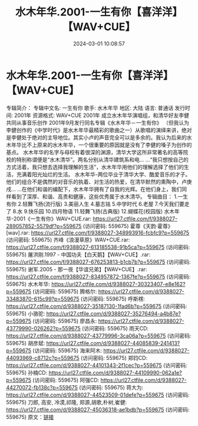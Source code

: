 ﻿---
title: 水木年华.2001-一生有你【喜洋洋】【WAV+CUE】
date: 2024-03-01 10:08:57
categories: WAV车载音乐、镜像
tags: 华语中文
---
# 水木年华.2001-一生有你【喜洋洋】【WAV+CUE】

专辑简介：
专辑中文名: 一生有你
歌手: 水木年华
地区: 大陆
语言: 普通话
发行时间: 2001年
资源格式: WAV+CUE
2001年 成立水木年华演唱组，和清华好友李健共同从事音乐创作 2001年9月发行同名专辑《水木年华－一生有你》
（但我认为李健创作的《中学时代》是水木年华最精彩的歌曲之一）从歌唱的演绎来讲，绝对是李健处于绝对的主导地位。其实小卢的声音完全可以是多余的。我认为后来的水木年华比不上原来的水木年华，一个很重要的原因就是没有了李健的嗓子为创作的基点。
水木年华的名字与母校有着很深的渊源，清华大学这所非常著名的高等院校的特别称谓便是“水木清华”。两名分别从清华建筑系和电…
…“我只想按自己的方式活着，我只想去选择我理解的生活”，水木年华用他们的理解选择了他们的生活，充满着阳光灿烂的生活。
水木年华-两位毕业于清华大学、酷爱音乐的才子。他们的组合不是偶然的对音乐的执着、对生活的热爱，在清华默然的熏陶中，卢庚戌…
…在他们和谐的编配下，水木年华拥有了自我的光辉。在他们身上，我们同样看到了深厚、和谐、高贵和健康，这些优秀属于水木清华。
专辑曲目：
1.一生有你
2.轻舞飞扬(流行版)
3.美丽人生
4.墓志铭
5.中学时代
6.老屋
7.今天我们要走了
8.水
9.快乐园
10.四月物语
11.轻舞飞扬(古典版)
12.蝴蝶花(校园版)
水木年华-2001《一生有你》WAV+CUE.rar: https://url27.ctfile.com/f/9388027-289057852-5579df?p=559675
(访问密码: 559675)
霍尊《天韵·霍尊》[wav].rar: https://url27.ctfile.com/f/9388027-348993916-fcbfc9?p=559675
(访问密码: 559675)
齐峰《浪漫草原》WAV+CUE.rar: https://url27.ctfile.com/f/9388027-613185538-91b5ca?p=559675
(访问密码: 559675)
屠洪刚.1997 - 中国功夫【白天鹅】【WAV+CUE】.rar: https://url27.ctfile.com/f/9388027-676253813-b1cb7b?p=559675
(访问密码: 559675)
谢军.2005 - 那一夜【华谊兄弟】【WAV+CUE】.rar: https://url27.ctfile.com/f/9388027-834957872-1367fe?p=559675
(访问密码: 559675)
水木年华: https://url27.ctfile.com/d/9388027-30323407-e8e162?p=559675
(访问密码: 559675)
腾格尔: https://url27.ctfile.com/d/9388027-33483870-615c99?p=559675
(访问密码: 559675)
呼斯楞: https://url27.ctfile.com/d/9388027-35187130-1fad6b?p=559675
(访问密码: 559675)
小骆驼: https://url27.ctfile.com/d/9388027-35276494-a4b87e?p=559675
(访问密码: 559675)
廖昌永: https://url27.ctfile.com/d/9388027-43779990-026262?p=559675
(访问密码: 559675)
雨天CD: https://url27.ctfile.com/d/9388027-43779996-3ca06a?p=559675
(访问密码: 559675)
胡彦斌: https://url27.ctfile.com/d/9388027-44085839-241413?p=559675
(访问密码: 559675)
海来阿木: https://url27.ctfile.com/d/9388027-44093969-c8712c?p=559675
(访问密码: 559675)
郑钧CD: https://url27.ctfile.com/d/9388027-44101343-2f1cec?p=559675
(访问密码: 559675)
孙楠CD: https://url27.ctfile.com/d/9388027-44109990-062a1e?p=559675
(访问密码: 559675)
阿强CD: https://url27.ctfile.com/d/9388027-44270072-fb138c?p=559675
(访问密码: 559675)
蒋大为: https://url27.ctfile.com/d/9388027-44523509-01defe?p=559675
(访问密码: 559675)
刀郎, 高安, 冷漠,祁隆, 郑源,胡歌,朴树,崔健: https://url27.ctfile.com/d/9388027-45036318-ae1bdb?p=559675
(访问密码: 559675)
原文：[链接](https://blog.sina.com.cn/s/blog_1647c7e76010314jc.html)